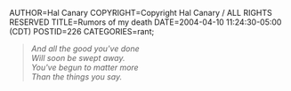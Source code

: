 AUTHOR=Hal Canary
COPYRIGHT=Copyright Hal Canary / ALL RIGHTS RESERVED
TITLE=Rumors of my death
DATE=2004-04-10 11:24:30-05:00 (CDT)
POSTID=226
CATEGORIES=rant;

> _And all the good you've done  
> Will soon be swept away.  
> You've begun to matter more  
> Than the things you say._
